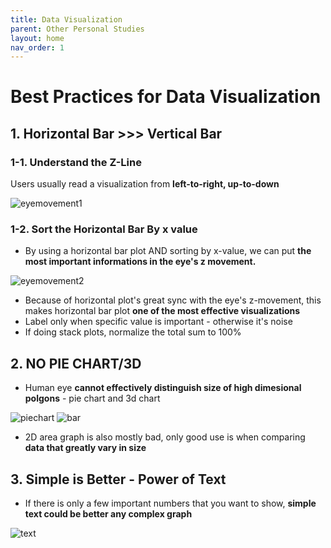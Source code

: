 ```yaml
---
title: Data Visualization 
parent: Other Personal Studies 
layout: home
nav_order: 1
---
```


# Best Practices for Data Visualization

## 1. Horizontal Bar >>> Vertical Bar
### 1-1. Understand the Z-Line
Users usually read a visualization from **left-to-right, up-to-down**

![eyemovement1](../images/eyemovement1.png)

### 1-2. Sort the Horizontal Bar By x value
* By using a horizontal bar plot AND sorting by x-value, we can put **the most important informations in the eye's z movement.**

![eyemovement2](../images/eyemovement2.png)

* Because of horizontal plot's great sync with the eye's z-movement, this makes horizontal bar plot **one of the most effective visualizations**
* Label only when specific value is important - otherwise it's noise
* If doing stack plots, normalize the total sum to 100%

## 2. NO PIE CHART/3D
* Human eye **cannot effectively distinguish size of high dimesional polgons** - pie chart and 3d chart

![piechart](../images/piecahrt.png)
![bar](../images/3dbar.png)

* 2D area graph is also mostly bad, only good use is when comparing **data that greatly vary in size**


## 3. Simple is Better - Power of Text
* If there is only a few important numbers that you want to show, **simple text could be better any complex graph**

![text](../images/text.png)


